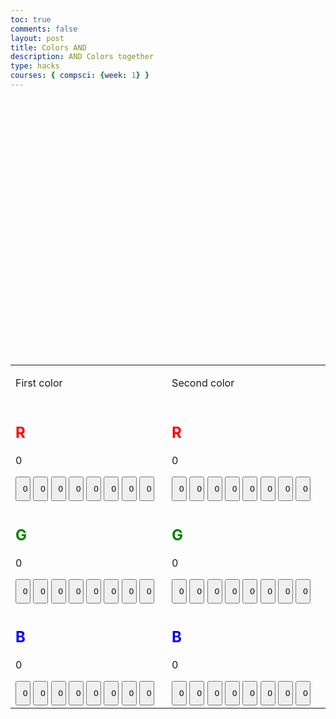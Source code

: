 ```yaml
---
toc: true
comments: false
layout: post
title: Colors AND
description: AND Colors together
type: hacks
courses: { compsci: {week: 1} }
---
```


<html lang="en">
<head>
  <link rel="stylesheet" href="css.css">
</head>
<body>

<style>
  .button {
    width: 10%;
    padding: 10px;
    box-sizing: border-box;
  }
  .colorBox {
    width: 200px;
    height: 200px;
    margin: 10px;
  }
</style>
<div class="colorBox" id="colorBox1"></div>
<div class="colorBox" id="colorBox2"></div>
<table>
  <tr>
    <td>
    <p>First color</p>
    </td>
    <td>
    <p>Second color</p>
    </td>
  </tr>
  
  <tr>
    <td>
      <!-- Creating buttons for the first cell -->
      <h2 style="color:red">R</h2>
      <p id="num1">0</p>
  <button id="button1" class="button" onclick="buttonClicked(1)">0</button>
  <button id="button2" class="button" onclick="buttonClicked(2)">0</button>
  <button id="button3" class="button" onclick="buttonClicked(3)">0</button>
  <button id="button4" class="button" onclick="buttonClicked(4)">0</button>
  <button id="button5" class="button" onclick="buttonClicked(5)">0</button>
  <button id="button6" class="button" onclick="buttonClicked(6)">0</button>
  <button id="button7" class="button" onclick="buttonClicked(7)">0</button>
  <button id="button8" class="button" onclick="buttonClicked(8)">0</button>
    </td>
    <td>
      <!-- Creating buttons for the second cell -->
      <h2 style="color:red">R</h2>
      <p id="num2">0</p>
      <button id="button9" class="button" onclick="buttonClicked(9)">0</button>
  <button id="button10" class="button" onclick="buttonClicked(10)">0</button>
  <button id="button11" class="button" onclick="buttonClicked(11)">0</button>
  <button id="button12" class="button" onclick="buttonClicked(12)">0</button>
  <button id="button13" class="button" onclick="buttonClicked(13)">0</button>
  <button id="button14" class="button" onclick="buttonClicked(14)">0</button>
  <button id="button15" class="button" onclick="buttonClicked(15)">0</button>
  <button id="button16" class="button" onclick="buttonClicked(16)">0</button>
    </td>
  </tr>

  <tr>
    <td>
      <!-- Creating buttons for the third cell -->
      <h2 style="color:green">G</h2>
      <p id="num3">0</p>
      <button id="button17" class="button" onclick="buttonClicked(17)">0</button>
  <button id="button18" class="button" onclick="buttonClicked(18)">0</button>
  <button id="button19" class="button" onclick="buttonClicked(19)">0</button>
  <button id="button20" class="button" onclick="buttonClicked(20)">0</button>
  <button id="button21" class="button" onclick="buttonClicked(21)">0</button>
  <button id="button22" class="button" onclick="buttonClicked(22)">0</button>
  <button id="button23" class="button" onclick="buttonClicked(23)">0</button>
  <button id="button24" class="button" onclick="buttonClicked(24)">0</button>
    </td>
    <td>
      <!-- Creating buttons for the fourth cell -->
      <h2 style="color:green">G</h2>
      <p id="num4">0</p>
      <button id="button25" class="button" onclick="buttonClicked(25)">0</button>
  <button id="button26" class="button" onclick="buttonClicked(26)">0</button>
  <button id="button27" class="button" onclick="buttonClicked(27)">0</button>
  <button id="button28" class="button" onclick="buttonClicked(28)">0</button>
  <button id="button29" class="button" onclick="buttonClicked(29)">0</button>
  <button id="button30" class="button" onclick="buttonClicked(30)">0</button>
  <button id="button31" class="button" onclick="buttonClicked(31)">0</button>
  <button id="button32" class="button" onclick="buttonClicked(32)">0</button>
    </td>
  </tr>

  <tr>
    <td>
      <!-- Creating buttons for the fifth cell -->
      <h2 style="color:blue">B</h2>
      <p id="num5">0</p>
      <button id="button33" class="button" onclick="buttonClicked(33)">0</button>
  <button id="button34" class="button" onclick="buttonClicked(34)">0</button>
  <button id="button35" class="button" onclick="buttonClicked(35)">0</button>
  <button id="button36" class="button" onclick="buttonClicked(36)">0</button>
  <button id="button37" class="button" onclick="buttonClicked(37)">0</button>
  <button id="button38" class="button" onclick="buttonClicked(38)">0</button>
  <button id="button39" class="button" onclick="buttonClicked(39)">0</button>
  <button id="button40" class="button" onclick="buttonClicked(40)">0</button>
    </td>
    <td>
      <!-- Creating buttons for the sixth cell -->
      <h2 style="color:blue">B</h2>
      <p id="num6">0</p>
      <button id="button41" class="button" onclick="buttonClicked(41)">0</button>
  <button id="button42" class="button" onclick="buttonClicked(42)">0</button>
  <button id="button43" class="button" onclick="buttonClicked(43)">0</button>
  <button id="button44" class="button" onclick="buttonClicked(44)">0</button>
  <button id="button45" class="button" onclick="buttonClicked(45)">0</button>
  <button id="button46" class="button" onclick="buttonClicked(46)">0</button>
  <button id="button47" class="button" onclick="buttonClicked(47)">0</button>
  <button id="button48" class="button" onclick="buttonClicked(48)">0</button>
    </td>
  </tr>
</table>
</body>
<script>
        function buttonClicked(buttonNumber) {
          var button = document.getElementById("button" + buttonNumber);
          if (button.innerHTML === "0") {
            button.innerHTML = "1";
            var val = document.getElementById("num"+String(Math.floor((buttonNumber-1)/8)+1));
            val.innerHTML = String(parseInt(val.innerHTML) + Math.floor(2**((((8-buttonNumber)%8)+8)%8)));
          } else {
            button.innerHTML = "0";
            var val = document.getElementById("num"+String(Math.floor((buttonNumber-1)/8)+1));
            val.innerHTML = String(parseInt(val.innerHTML) - Math.floor(2**((((8-buttonNumber)%8)+8)%8)));
          }
          updateColor();
        }
        function updateColor() {
          var r1 = parseInt(document.getElementById("num1").innerHTML);
          var g1 = parseInt(document.getElementById("num3").innerHTML);
          var b1 = parseInt(document.getElementById("num5").innerHTML);
          var r2 = parseInt(document.getElementById("num2").innerHTML);
          var g2 = parseInt(document.getElementById("num4").innerHTML);
          var b2 = parseInt(document.getElementById("num6").innerHTML);
          var colorBox1 = document.getElementById("colorBox1");
          colorBox1.style.backgroundColor = "rgb("+r1+","+g1+","+b1+")";
          var colorBox2 = document.getElementById("colorBox2");
          colorBox2.style.backgroundColor = "rgb("+r2+","+g2+","+b2+")";
        }
        updateColor();
        var r3 = r1 & r2
        var g3 = g1 & g2
        var b3 = b1 & b2
</script>
</html>
